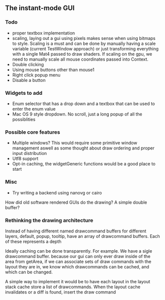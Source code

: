 ## The instant-mode GUI

### Todo
* proper textbox implementation
* scaling, laying out a gui using pixels makes sense when using bitmaps to style. Scaling is a must and can be done by manually having a scale variable (current TestWindow approach) or just transforming everything with a single Mat4 passed to draw shaders. If scaling on the gpu, we need to manually scale all mouse coordinates passed into Context.
* Double clicking
* Using mouse buttons other than mouse1
* Right click popup menu
* Disable a button

### Widgets to add
* Enum selector that has a drop down and a textbox that can be used to enter the enum value 
* Mac OS 9 style dropdown. No scroll, just a long popup of all the possiblities

### Possible core features
* Multiple windows? This would require some primitive window management aswell as some thought about draw ordering and proper input distribution
* Utf8 support
* Opt-in caching, the widgetGeneric functions would be a good place to start

### Misc
* Try writing a backend using nanovg or cairo

How did old software rendered GUIs do the drawing?
A simple double buffer?

### Rethinking the drawing architecture
Instead of having different named drawcommand buffers for different layers, default, popup, tooltip, have an array of drawcommand buffers. Each of these represents a depth

Ideally caching can be done transparently.
For example. We have a sigle drawcommand buffer.
because our gui can only ever draw inside of the area from getArea, if we can associate sets of draw commands with the layout they are in, we know which drawcommands can be cached, and which can be changed.

A simple way to implement it would be to have each layout in the layout stack cache store a list of drawcommands.
When the layout cache invalidates or a diff is found, insert the draw command

